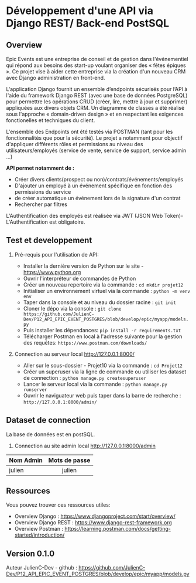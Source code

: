 


# Développement d'une API via Django REST/ Back-end PostSQL 

## Overview

Epic Events est une entreprise de conseil et de gestion dans l'événementiel qui répond 
aux besoins des start-up voulant organiser des « fêtes épiques ». Ce projet vise à aider cette entreprise via la 
création d'un nouveau CRM avec Django administration en front-end. 


L'application Django fournit un ensemble d’endpoints sécurisés pour l’API à l'aide du framework Django REST (avec une base de 
données PostgreSQL) pour permettre les opérations CRUD (créer, lire, mettre à jour et supprimer) 
appliquées aux divers objets CRM. Un diagramme de classes a été réalisé sous l'approche « domain-driven design » et en 
respectant les exigences fonctionelles et techniques du client.

L'ensemble des Endpoints ont été testés via POSTMAN (tant pour les fonctionnalités que pour la sécurité). Le projet a notamment pour objectif d'appliquer 
différents rôles et permissions au niveau des utilisateurs/employés (service de vente, service de support, service admin ...)

**API permet notamment de :**
* Créer divers clients(prospect ou non)/contrats/événements/employés
* D'ajouter un employé à un événement spécifique en fonction des permissions du service
* de créer automatique un événement lors de la signature d'un contrat 
* Rechercher par filtres

L'Authentification des employés est réalisée via JWT (JSON Web Token)- L'Authentification est obligatoire.



## Test et developpement

1. Pré-requis pour l'utilisation de API:

    * Installer la dernière version de Python sur le site - https://www.python.org
    * Ouvrir l'interpréteur de commandes de Python
    * Créer un nouveau repertoire via la commande : ```cd mkdir projet12```
    * Initialiser un environnement virtuel via la commande : ```python -m venv env```
    * Taper dans la console et au niveau du dossier racine : ```git init```
    * Cloner le dépo via la console : ```git clone https://github.com/JulienC-Dev/P12_API_EPIC_EVENT_POSTGRES/blob/develop/epic/myapp/models.py```
    * Puis installer les dépendances: ```pip install -r requirements.txt```
    * Télécharger Postman en local à l'adresse suivante pour la gestion des requêtes: ```https://www.postman.com/downloads/```

2. Connection au serveur local http://127.0.0.1:8000/
   * Aller sur le sous-dossier - Projet10 via la commande  : ```cd Projet12```
   * Créer un superuser via la ligne de commande ou utiliser les dataset de connection : ```python manage.py createsuperuser```
   * Lancer le serveur local via la commande : ```python manage.py runserver```
   * Ouvrir le naviguateur web puis taper dans la barre de recherche : ```http://127.0.0.1:8000/admin/```

## Dataset de connection

La base de données est en postSQL.

1. Connection au site admin local http://127.0.0.1:8000/admin

| Nom Admin          | Mots de passe |
| -------------      |:-------------:|
| julien             | julien        |


## Ressources

Vous pouvez trouver ces ressources utiles:

* Overview Django : https://www.djangoproject.com/start/overview/
* Overview Django REST : https://www.django-rest-framework.org
* Overview Postman : https://learning.postman.com/docs/getting-started/introduction/

## Version 0.1.0

Auteur JulienC-Dev - github : https://github.com/JulienC-Dev/P12_API_EPIC_EVENT_POSTGRES/blob/develop/epic/myapp/models.py

